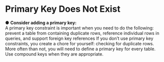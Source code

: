 # Primary Key Does Not Exist

  ● **Consider adding a primary key:**      
  A primary key constraint is important when you need to do the following:
  prevent a table from containing duplicate rows,
  reference individual rows in queries, and
  support foreign key references
  If you don’t use primary key constraints, you create a chore for yourself:
  checking for duplicate rows. More often than not, you will need to define
  a primary key for every table. Use compound keys when they are appropriate.
